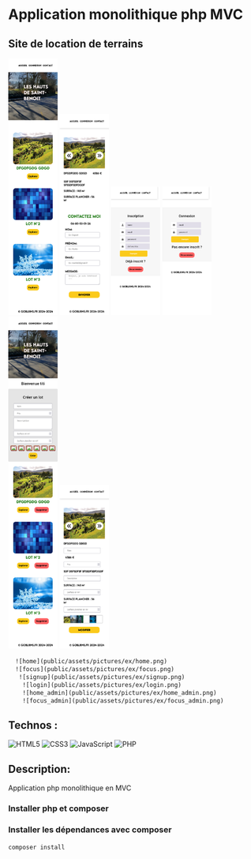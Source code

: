 # Application monolithique php MVC

## Site de location de terrains

 <img style="width: 100px;" src="public/assets/pictures/ex/home.png" alt="home">
  <img style="width: 100px;" src="public/assets/pictures/ex/focus.png" alt="home">
   <img style="width: 100px;" src="public/assets/pictures/ex/signup.png" alt="home">
    <img style="width: 100px;" src="public/assets/pictures/ex/login.png" alt="home">
     <img style="width: 100px;" src="public/assets/pictures/ex/home_admin.png" alt="home">
      <img style="width: 100px;" src="public/assets/pictures/ex/focus_admin.png" alt="home">

      ![home](public/assets/pictures/ex/home.png) 
      ![focus](public/assets/pictures/ex/focus.png)
       ![signup](public/assets/pictures/ex/signup.png)
        ![login](public/assets/pictures/ex/login.png) 
        ![home_admin](public/assets/pictures/ex/home_admin.png) 
        ![focus_admin](public/assets/pictures/ex/focus_admin.png)


## Technos :

![HTML5](https://img.shields.io/badge/html5-%23E34F26.svg?style=for-the-badge&logo=html5&logoColor=white)
![CSS3](https://img.shields.io/badge/css3-%231572B6.svg?style=for-the-badge&logo=css3&logoColor=white)
![JavaScript](https://img.shields.io/badge/javascript-%23323330.svg?style=for-the-badge&logo=javascript&logoColor=%23F7DF1E)
![PHP](https://img.shields.io/badge/php-%23777BB4.svg?style=for-the-badge&logo=php&logoColor=white)

## Description:

Application php monolithique en MVC


### Installer php et composer 

### Installer les dépendances avec composer
`composer install`
